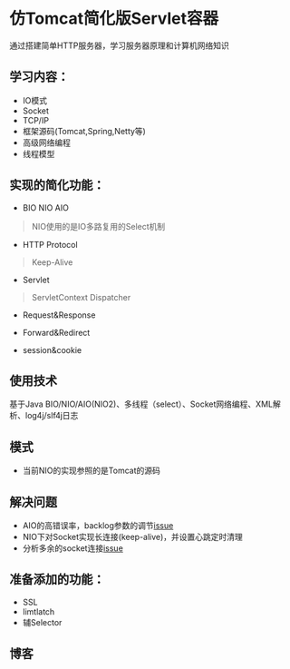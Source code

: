 # 仿Tomcat简化版Servlet容器
通过搭建简单HTTP服务器，学习服务器原理和计算机网络知识

## 学习内容：
- IO模式
- Socket
- TCP/IP
- 框架源码(Tomcat,Spring,Netty等)
- 高级网络编程
- 线程模型

## 实现的简化功能：
- BIO NIO AIO
> NIO使用的是IO多路复用的Select机制

- HTTP Protocol
> Keep-Alive

- Servlet
> ServletContext
  Dispatcher
  
- Request&Response

- Forward&Redirect

- session&cookie

## 使用技术

基于Java BIO/NIO/AIO(NIO2)、多线程（select）、Socket网络编程、XML解析、log4j/slf4j日志

## 模式

- 当前NIO的实现参照的是Tomcat的源码

## 解决问题

- AIO的高错误率，backlog参数的调节[issue](https://github.com/defineYIDA/LWebServer/issues/4)
- NIO下对Socket实现长连接(keep-alive)，并设置心跳定时清理
- 分析多余的socket连接[issue](https://github.com/defineYIDA/LWebServer/issues/3)

## 准备添加的功能：

- SSL
- limtlatch
- 辅Selector
## 博客

